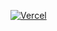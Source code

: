 [![Vercel](https://vercel.com/button)](https://vercel.com/import/project?template=https://github.com/Dark-V/roxy-REV-ERasE-Domain)
